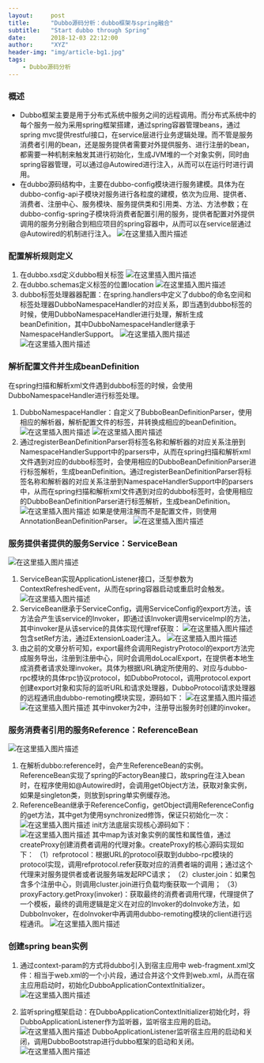 ```yaml
---
layout:     post
title:      "Dubbo源码分析：dubbo框架与spring融合"
subtitle:   "Start dubbo through Spring"
date:       2018-12-03 22:12:00
author:     "XYZ"
header-img: "img/article-bg1.jpg"
tags:
    - Dubbo源码分析
---
```

### 概述
* Dubbo框架主要是用于分布式系统中服务之间的远程调用。而分布式系统中的每个服务一般为采用spring框架搭建，通过spring容器管理beans，通过spring mvc提供restful接口，在service层进行业务逻辑处理。而不管是服务消费者引用的bean，还是服务提供者需要对外提供服务、进行注册的bean，都需要一种机制来触发其进行初始化，生成JVM堆的一个对象实例，同时由spring容器管理，可以通过@Autowired进行注入，从而可以在运行时进行调用。
* 在dubbo源码结构中，主要在dubbo-config模块进行服务建模。具体为在dubbo-config-api子模块对服务进行各粒度的建模，依次为应用、提供者、消费者、注册中心、服务模块、服务提供类和引用类、方法、方法参数；在dubbo-config-spring子模块将消费者配置引用的服务，提供者配置对外提供调用的服务分别融合到相应项目的spring容器中，从而可以在service层通过@Autowired的机制进行注入。
![在这里插入图片描述](https://img-blog.csdnimg.cn/2018120522351678.png?x-oss-process=image/watermark,type_ZmFuZ3poZW5naGVpdGk,shadow_10,text_aHR0cHM6Ly9ibG9nLmNzZG4ubmV0L3UwMTAwMTM1NzM=,size_16,color_FFFFFF,t_70)

### 配置解析规则定义
1. 在dubbo.xsd定义dubbo相关标签
![在这里插入图片描述](https://img-blog.csdnimg.cn/20181205223539491.png?x-oss-process=image/watermark,type_ZmFuZ3poZW5naGVpdGk,shadow_10,text_aHR0cHM6Ly9ibG9nLmNzZG4ubmV0L3UwMTAwMTM1NzM=,size_16,color_FFFFFF,t_70)
2. 在dubbo.schemas定义标签的位置location
![在这里插入图片描述](https://img-blog.csdnimg.cn/20181205223603409.png)
3. dubbo标签处理器器配置：在spring.handlers中定义了dubbo的命名空间和标签处理器DubboNamespaceHandler的对应关系，即当遇到dubbo标签的时候，使用DubboNamespaceHandler进行处理，解析生成beanDefinition，其中DubboNamespaceHandler继承于NamespaceHandlerSupport。
![在这里插入图片描述](https://img-blog.csdnimg.cn/20181205223628730.png?x-oss-process=image/watermark,type_ZmFuZ3poZW5naGVpdGk,shadow_10,text_aHR0cHM6Ly9ibG9nLmNzZG4ubmV0L3UwMTAwMTM1NzM=,size_16,color_FFFFFF,t_70)
![在这里插入图片描述](https://img-blog.csdnimg.cn/20181205223653553.png?x-oss-process=image/watermark,type_ZmFuZ3poZW5naGVpdGk,shadow_10,text_aHR0cHM6Ly9ibG9nLmNzZG4ubmV0L3UwMTAwMTM1NzM=,size_16,color_FFFFFF,t_70)
### 解析配置文件并生成beanDefinition
在spring扫描和解析xml文件遇到dubbo标签的时候，会使用DubboNamespaceHandler进行标签处理。
1. DubboNamespaceHandler：自定义了BubboBeanDefinitionParser，使用相应的解析器，解析配置文件的标签，并转换成相应的beanDefinition。
![在这里插入图片描述](https://img-blog.csdnimg.cn/2018120522371894.png?x-oss-process=image/watermark,type_ZmFuZ3poZW5naGVpdGk,shadow_10,text_aHR0cHM6Ly9ibG9nLmNzZG4ubmV0L3UwMTAwMTM1NzM=,size_16,color_FFFFFF,t_70)
![在这里插入图片描述](https://img-blog.csdnimg.cn/20181205224904407.png?x-oss-process=image/watermark,type_ZmFuZ3poZW5naGVpdGk,shadow_10,text_aHR0cHM6Ly9ibG9nLmNzZG4ubmV0L3UwMTAwMTM1NzM=,size_16,color_FFFFFF,t_70)
3. 通过registerBeanDefinitionParser将标签名称和解析器的对应关系注册到NamespaceHandlerSupport中的parsers中，从而在spring扫描和解析xml文件遇到对应的dubbo标签时，会使用相应的DubboBeanDefinitionParser进行标签解析，生成beanDefinition。通过registerBeanDefinitionParser将标签名称和解析器的对应关系注册到NamespaceHandlerSupport中的parsers中，从而在spring扫描和解析xml文件遇到对应的dubbo标签时，会使用相应的DubboBeanDefinitionParser进行标签解析，生成beanDefinition。
![在这里插入图片描述](https://img-blog.csdnimg.cn/20181205223745272.png?x-oss-process=image/watermark,type_ZmFuZ3poZW5naGVpdGk,shadow_10,text_aHR0cHM6Ly9ibG9nLmNzZG4ubmV0L3UwMTAwMTM1NzM=,size_16,color_FFFFFF,t_70)
如果是使用注解而不是配置文件，则使用AnnotationBeanDefinitionParser。
![在这里插入图片描述](https://img-blog.csdnimg.cn/2018120522380842.png?x-oss-process=image/watermark,type_ZmFuZ3poZW5naGVpdGk,shadow_10,text_aHR0cHM6Ly9ibG9nLmNzZG4ubmV0L3UwMTAwMTM1NzM=,size_16,color_FFFFFF,t_70)

### 服务提供者提供的服务Service：ServiceBean
![在这里插入图片描述](https://img-blog.csdnimg.cn/20181205223855591.png?x-oss-process=image/watermark,type_ZmFuZ3poZW5naGVpdGk,shadow_10,text_aHR0cHM6Ly9ibG9nLmNzZG4ubmV0L3UwMTAwMTM1NzM=,size_16,color_FFFFFF,t_70)
1. ServiceBean实现ApplicationListener接口，泛型参数为ContextRefreshedEvent，从而在spring容器启动或重启时会触发。
![在这里插入图片描述](https://img-blog.csdnimg.cn/20181205223918387.png?x-oss-process=image/watermark,type_ZmFuZ3poZW5naGVpdGk,shadow_10,text_aHR0cHM6Ly9ibG9nLmNzZG4ubmV0L3UwMTAwMTM1NzM=,size_16,color_FFFFFF,t_70)
2. ServiceBean继承于ServiceConfig，调用ServiceConfig的export方法，该方法会产生该service的Invoker，即通过该Invoker调用serviceImpl的方法，其中invoker是从该service的具体实现代理ref获取：
![在这里插入图片描述](https://img-blog.csdnimg.cn/20181205223941837.png)
包含setRef方法，通过ExtensionLoader注入。
![在这里插入图片描述](https://img-blog.csdnimg.cn/20181205224004442.png?x-oss-process=image/watermark,type_ZmFuZ3poZW5naGVpdGk,shadow_10,text_aHR0cHM6Ly9ibG9nLmNzZG4ubmV0L3UwMTAwMTM1NzM=,size_16,color_FFFFFF,t_70)
3. 由之前的文章分析可知，export最终会调用RegistryProtocol的export方法完成服务导出，注册到注册中心，同时会调用doLocalExport，在提供者本地生成消费者请求处理invoker。具体为根据URL确定所使用的、对应与dubbo-rpc模块的具体rpc协议protocol，如DubboProtocol，调用protocol.export创建export对象和实际的监听URL和请求处理器，DubboProtocol请求处理器的远程通讯由dubbo-remoting模块实现，源码如下：
![在这里插入图片描述](https://img-blog.csdnimg.cn/20181205224027340.png)
![在这里插入图片描述](https://img-blog.csdnimg.cn/20181205224051833.png?x-oss-process=image/watermark,type_ZmFuZ3poZW5naGVpdGk,shadow_10,text_aHR0cHM6Ly9ibG9nLmNzZG4ubmV0L3UwMTAwMTM1NzM=,size_16,color_FFFFFF,t_70)
其中invoker为2中，注册导出服务时创建的invoker。
 
### 服务消费者引用的服务Reference：ReferenceBean
![在这里插入图片描述](https://img-blog.csdnimg.cn/20181205224116327.png?x-oss-process=image/watermark,type_ZmFuZ3poZW5naGVpdGk,shadow_10,text_aHR0cHM6Ly9ibG9nLmNzZG4ubmV0L3UwMTAwMTM1NzM=,size_16,color_FFFFFF,t_70)
1. 在解析dubbo:reference时，会产生ReferenceBean的实例。ReferenceBean实现了spring的FactoryBean接口，故spring在注入bean时，在程序使用如@Autowired时，会调用getObject方法，获取对象实例，如果是singleton类，则放到spring单实例缓存池。
2. ReferenceBean继承于ReferenceConfig，getObject调用ReferenceConfig的get方法，其中get为使用synchronized修饰，保证只初始化一次：
![在这里插入图片描述](https://img-blog.csdnimg.cn/20181205224141591.png?x-oss-process=image/watermark,type_ZmFuZ3poZW5naGVpdGk,shadow_10,text_aHR0cHM6Ly9ibG9nLmNzZG4ubmV0L3UwMTAwMTM1NzM=,size_16,color_FFFFFF,t_70)
init方法底层实现核心源码如下：
![在这里插入图片描述](https://img-blog.csdnimg.cn/20181205224204857.png?x-oss-process=image/watermark,type_ZmFuZ3poZW5naGVpdGk,shadow_10,text_aHR0cHM6Ly9ibG9nLmNzZG4ubmV0L3UwMTAwMTM1NzM=,size_16,color_FFFFFF,t_70)
其中map为该对象实例的属性和属性值，通过createProxy创建消费者调用的代理对象。createProxy的核心源码实现如下：
（1）refprotocol：根据URL的protocol获取到dubbo-rpc模块的protocol实现，调用refprotocol.refer获取对应的消费者端的调用；通过这个代理来对服务提供者或者说服务端发起RPC请求；
（2）cluster.join：如果包含多个注册中心，则调用cluster.join进行负载均衡获取一个调用；
（3）proxyFactory.getProxy(invoker)：获取最终的消费者调用代理，代理提供了一个模板，最终的调用逻辑是定义在对应的Invoker的doInvoke方法，如DubboInvoker，在doInvoker中再调用dubbo-remoting模块的client进行远程通讯。
![在这里插入图片描述](https://img-blog.csdnimg.cn/20181205224231303.png?x-oss-process=image/watermark,type_ZmFuZ3poZW5naGVpdGk,shadow_10,text_aHR0cHM6Ly9ibG9nLmNzZG4ubmV0L3UwMTAwMTM1NzM=,size_16,color_FFFFFF,t_70)

### 创建spring bean实例
1. 通过context-param的方式将dubbo引入到宿主应用中
web-fragment.xml文件：相当于web.xml的一个小片段，通过合并这个文件到web.xml，从而在宿主应用启动时，初始化DubboApplicationContextInitializer。
![在这里插入图片描述](https://img-blog.csdnimg.cn/20181205224258168.png?x-oss-process=image/watermark,type_ZmFuZ3poZW5naGVpdGk,shadow_10,text_aHR0cHM6Ly9ibG9nLmNzZG4ubmV0L3UwMTAwMTM1NzM=,size_16,color_FFFFFF,t_70)

2. 监听spring框架启动：在DubboApplicationContextInitializer初始化时，将DubboApplicationListener作为监听器，监听宿主应用的启动。
![在这里插入图片描述](https://img-blog.csdnimg.cn/20181205224320292.png?x-oss-process=image/watermark,type_ZmFuZ3poZW5naGVpdGk,shadow_10,text_aHR0cHM6Ly9ibG9nLmNzZG4ubmV0L3UwMTAwMTM1NzM=,size_16,color_FFFFFF,t_70)
DubboApplicationListener监听宿主应用的启动和关闭，调用DubboBootstrap进行dubbo框架的启动和关闭。
![在这里插入图片描述](https://img-blog.csdnimg.cn/20181205224342713.png?x-oss-process=image/watermark,type_ZmFuZ3poZW5naGVpdGk,shadow_10,text_aHR0cHM6Ly9ibG9nLmNzZG4ubmV0L3UwMTAwMTM1NzM=,size_16,color_FFFFFF,t_70)

